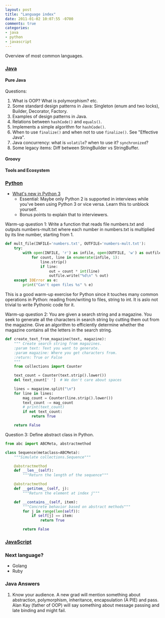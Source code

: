 ```yaml
---
layout: post
title: "Language index"
date: 2011-01-02 10:07:55 -0700
comments: true
categories: 
- java
- python
- javascript
---
```


Overview of most common languages.

### [Java](https://tdongsi.github.io/java/)

#### Pure Java

Questions:

1. What is OOP? What is polymorphism? etc.
2. Some standard design patterns in Java: Singleton (enum and two locks), Builder, Decorator, Factory.
3. Examples of design patterns in Java.
4. Relations between `hashCode()` and `equals()`.
5. Implements a simple algorithm for `hashCode()`.
6. When to use `finalize()` and when not to use `finalize()`. See "Effective Java".
7. Java concurrency: what is `volatile`? when to use it? `synchronized`?
8. Some legacy items: Diff between StringBuilder vs StringBuffer. 

#### Groovy

#### Tools and Ecosystem

### [Python](https://tdongsi.github.io/python/)

* [What's new in Python 3](https://docs.python.org/3/whatsnew/3.0.html)
  * Essential: Maybe only Python 2 is supported in interviews while you've been using Python 3 or vice versa. Learn this to unblock yourself.
  * Bonus points to explain that to interviewers.

Warm-up question 1: Write a function that reads file numbers.txt and outputs numbers-mult.txt where each number in numbers.txt is multiplied by its line number, starting from 1.

``` python Warm up exercise
def mult_file(INFILE='numbers.txt', OUTFILE='numbers-mult.txt'):
    try:
        with open(INFILE, 'r') as infile, open(OUTFILE, 'w') as outfile:
            for count, line in enumerate(infile, 1):
                line.strip()
                if line:
                    out = count * int(line)
                    outfile.write("%d\n" % out)
    except IOError as e:
        print("Can't open files %s" % e)
```

This is a good warm-up exercise for Python since it touches many common operations in Python: reading from/writing to files, string to int. 
It is aslo not trivial to write Pythonic code for it.

Warm-up question 2: You are given a search string and a magazine. 
You seek to generate all the characters in search string by cutting them out from the magazine. 
Give an algorithm to efficiently determine whether the magazine contains all the letters in the search string.

``` python Text from magazine
def create_text_from_magazine(text, magazine):
    """ Create search string from magazines.
    :param text: Text you want to generate.
    :param magazine: Where you get characters from.
    :return: True or False
    """
    from collections import Counter

    text_count = Counter(text.strip().lower())
    del text_count[' ']  # We don't care about spaces

    lines = magazine.split("\n")
    for line in lines:
        mag_count = Counter(line.strip().lower())
        text_count -= mag_count
        # print(text_count)
        if not text_count:
            return True

    return False
```

Question 3: Define abstract class in Python.

``` python Abstract class
from abc import ABCMeta, abstractmethod

class Sequence(metaclass=ABCMeta):
    """Simulate collections.Sequence"""

    @abstractmethod
    def __len__(self):
        """Return the length of the sequence"""

    @abstractmethod
    def __getitem__(self, j):
        """Return the element at index j"""

    def __contains__(self, item):
        """Concrete behavior based on abstract methods"""
        for j in range(len(self)):
            if self[j] == item:
                return True

        return False
```

### [JavaScript](https://tdongsi.github.io/javascript/)

### Next language?

* Golang
* Ruby

<!--more-->

### Java Answers

1. Know your audience. 
   A new grad will mention something about abstraction, polymorphism, inheritance, encapsulation (A PIE) and pass. 
   Alan Kay (father of OOP) will say something about message passing and late binding and might fail. 